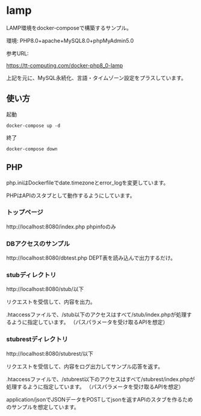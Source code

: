 # lamp

LAMP環境をdocker-composeで構築するサンプル。

環境: PHP8.0+apache+MySQL8.0+phpMyAdmin5.0

参考URL:

https://tt-computing.com/docker-php8_0-lamp

上記を元に、MySQL永続化、言語・タイムゾーン設定をプラスしています。

## 使い方

起動
```
docker-compose up -d
```

終了
```
docker-compose down
```

## PHP

php.iniはDockerfileでdate.timezoneとerror_logを変更しています。

PHPはAPIのスタブとして動作するようにしています。

### トップページ
http://localhost:8080/index.php
phpinfoのみ

### DBアクセスのサンプル
http://localhost:8080/dbtest.php
DEPT表を読み込んで出力するだけ。

### stubディレクトリ
http://localhost:8080/stub/以下

リクエストを受信して、内容を出力。

.htaccessファイルで、/stub以下のアクセスはすべて/stub/index.phpが処理するように指定しています。
（パスパラメータを受け取るAPIを想定）

### stubrestディレクトリ
http://localhost:8080/stubrest/以下

リクエストを受信して、内容をログ出力してサンプル応答を返す。

.htaccessファイルで、/stubrest以下のアクセスはすべて/stubrest/index.phpが処理するように指定しています。
（パスパラメータを受け取るAPIを想定）

application/jsonでJSONデータをPOSTしてjsonを返すAPIのスタブを作るためのサンプルを想定しています。

